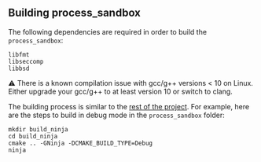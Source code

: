 Building process_sandbox 
--------

The following dependencies are required in order to build the `process_sandbox`:

```
libfmt
libseccomp
libbsd
```

:warning: There is a known compilation issue with gcc/g++ versions < 10 on Linux.
Either upgrade your gcc/g++ to at least version 10 or switch to clang.

The building process is similar to the [rest of the project](../../../docs/building.md).
For example, here are the steps to build in debug mode in the `process_sandbox` folder:

```
mkdir build_ninja
cd build_ninja
cmake .. -GNinja -DCMAKE_BUILD_TYPE=Debug
ninja
```
